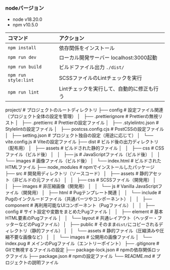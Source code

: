 ### nodeバージョン
- node v18.20.0
- npm v10.5.0


| コマンド                  | アクション                                       |
| :------------------------ | :----------------------------------------------- |
| `npm install`             | 依存関係をインストール                           |
| `npm run dev`             | ローカル開発サーバー localhost:3000起動          |
| `npm run build`           | ビルドファイル出力 `./dist/`                     |
| `npm run style:lint`      | SCSSファイルのLintチェックを実行                 |
| `npm run lint`            | Lintチェックを実行して、自動的に修正も行う       |


project/                 # プロジェクトのルートディレクトリ
├── config               # 設定ファイル関連（プロジェクト全体の設定を管理）
│   ├── .prettierignore    # Prettierの無視リスト
│   ├── .prettierrc        # Prettierの設定ファイル
│   ├── .stylelintrc.json  # Stylelintの設定ファイル
│   ├── postcss.config.cjs # PostCSSの設定ファイル
│   ├── setting.json       # プロジェクト独自の設定（用途に応じて）
│   └── vite.config.js     # Viteの設定ファイル
├── dist                 # ビルド後の出力ディレクトリ（配布用）
│   ├── assets           # ビルドされた静的ファイル
│   │   ├── css         # CSSファイル（ビルド後）
│   │   ├── js          # JavaScriptファイル（ビルド後）
│   │   └── images      # 画像ファイル（ビルド後）
│   └── index.html       # ビルドされたHTMLファイル
├── node_modules         # npmでインストールしたパッケージ
├── src                  # 開発用ディレクトリ（ソースコード）
│   ├── assets          # 静的アセット（非ビルドの元ファイル）
│   │   ├── css         # SCSSファイル（開発用）
│   │   ├── images      # 非圧縮画像（開発用）
│   │   └── js          # Vanilla JavaScriptファイル（開発用）
│   ├── html            # Pugテンプレート関連
│   │   └── include     # Pugのインクルードファイル（共通パーツやコンポーネント）
│   │       ├── component  # 再利用可能なUIコンポーネント（Pugファイル）
│   │       ├── config     # サイト設定や変数をまとめたPugファイル
│   │       ├── element    # 基本HTML要素のPugファイル
│   │       └── layout     # 共通レイアウト（ヘッダー・フッターなどのPugファイル）
│   ├── public           # そのまま`dist/`にコピーされるディレクトリ（静的ファイル）
│   │   └── assets       # 静的ファイル（圧縮済みや圧縮不要な画像など）
│   │       └── images   # 公開用の画像ファイル
│   └── index.pug        # メインのPugファイル（エントリーポイント）
├── .gitignore            # Gitで無視するファイルの設定
├── package-lock.json     # npmの依存関係ロックファイル
├── package.json          # npmの設定ファイル
└── README.md             # プロジェクトの説明ファイル

